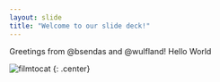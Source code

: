 ```yaml
---
layout: slide
title: "Welcome to our slide deck!"
---
```


Greetings from @bsendas and @wulfland! Hello World

![filmtocat](https://octodex.github.com/images/filmtocats.png)
{: .center}

